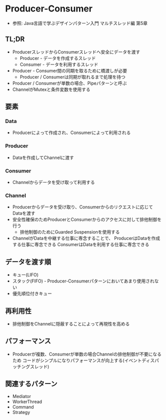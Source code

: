 # Producer-Consumer
- 参照: Java言語で学ぶデザインパターン入門 マルチスレッド編 第5章

## TL;DR
- ProducerスレッドからConsumerスレッドへ安全にデータを渡す
  - Producer - データを作成するスレッド
  - Consumer - データを利用するスレッド
- Producer - Consumer間の同期を取るために橋渡しが必要
  - Producer / Consumerは同期が取れるまで処理を待つ
- Producer / Consumerが単数の場合、Pipeパターンと呼ぶ
- ChannelがMutexと条件変数を使用する

## 要素
### Data
- Producerによって作成され、Consumerによって利用される

### Producer
- Dataを作成してChannelに渡す

### Consumer
- Channelからデータを受け取って利用する

### Channel
- Producerからデータを受け取り、Consumerからのリクエストに応じてDataを渡す
- 安全性確保のためProducerとConsumerからのアクセスに対して排他制御を行う
  - 排他制御のためにGuarded Suspensionを使用する
- ChannelがDataを中継する仕事に専念することで、
  ProducerはDataを作成する仕事に専念できる
  ConsumerはDataを利用する仕事に専念できる

## データを渡す順
- キュー(LIFO)
- スタック(FIFO) - Producer-Consumerパターンにおいてあまり使用されない
- 優先順位付きキュー

## 再利用性
- 排他制御をChannelに隠蔽することによって再現性を高める

## パフォーマンス
- Producerが複数、Consumerが単数の場合Channelの排他制御が不要になるため
  コードがシンプルになりパフォーマンスが向上する(イベントディスパッチングスレッド)

## 関連するパターン
- Mediator
- WorkerThread
- Command
- Strategy
